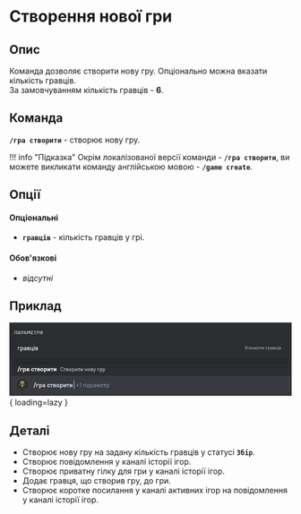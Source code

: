 # Створення нової гри

## Опис

Команда дозволяє створити нову гру.
Опціонально можна вказати кількість гравців.<br/> 
За замовчуванням кількість гравців - **6**.

## Команда

**`/гра створити`** - створює нову гру.

!!! info "Підказка"
    Окрім локалізованої версії команди - **`/гра створити`**,
    ви можете викликати команду англійською мовою - **`/game create`**.




## Опції

#### Опціональні
- **`гравців`** - кількість гравців у грі.

#### Обов'язкові
- _відсутні_

## Приклад
![](../images/game_create_0.png){ loading=lazy }


## Деталі
- Створює нову гру на задану кількість гравців у статусі **`Збір`**.
- Створює повідомлення у каналі історії ігор.
- Створює приватну гілку для гри у каналі історії ігор.
- Додає гравця, що створив гру, до гри.
- Створює коротке посилання у каналі активних ігор на повідомлення у каналі історії ігор.
